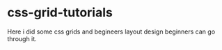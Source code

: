 # css-grid-tutorials
Here i did some css grids and begineers layout design beginners can go through it.
